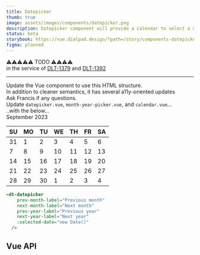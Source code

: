 ```yaml
---
title: Datepicker
thumb: true
image: assets/images/components/datepicker.png
description: Datepicker component will provide a calendar to select a date.
status: beta
storybook: https://vue.dialpad.design/?path=/story/components-datepicker--default
figma: planned
---
```


<code-well-header>
  <div class="d-bgc-red-300 d-p32 d-fw-bold d-fs-400 d-fc-primary-inverted">
    <div class="d-fs-500 d-fc-gold-200">⚠️⚠️⚠️⚠️⚠️ TODO ⚠️⚠️⚠️⚠️</div>
    <div class="d-fs-300">in the service of <a href="https://dialpad.atlassian.net/browse/DLT-1379" target="_parent">DLT-1379</a> and <a href="https://dialpad.atlassian.net/browse/DLT-1392" target="_parent">DLT-1392</a></div>
    <hr>
    <div class="d-lh-300">Update the Vue component to use this HTML structure.</div>
    <div class="d-fs-300">In addition to cleaner semantics, it has several a11y-oriented updates</div>
    <div class="d-fs-300">Ask Francis if any questions.</div>
  </div>

  <div class="d-fs-300 d-fw-bold d-fc-critical">Update <code class="d-fc-critical">datepicker.vue</code>, <code class="d-fc-critical">month-year-picker.vue</code>, and <code class="d-fc-critical">calendar.vue</code>...</div>
  <dt-datepicker
    prev-month-label="Previous month"
    next-month-label="Next month"
    prev-year-label="Previous year"
    next-year-label="Next year"
  />
  <div class="d-fs-300 d-fw-bold d-fc-critical">..with the below...</div>
  <dt-stack class="d-datepicker" gap="400">
    <div class="d-datepicker__hd">
      <dt-stack direction="row" class="d-datepicker__header" gap="300">
        <dt-stack as="nav" direction="row" gap="200" class="d-datepicker__nav">
          <dt-tooltip message="Previous year" placement="top">
            <template #anchor>
              <dt-button size="xs" importance="clear" class="d-btn--icon-only d-btn--muted d-bar-circle d-datepicker__nav-btn" aria-label="Go to previous year, September 2022">
                <dt-icon name="chevrons-left" size="300" />
              </dt-button>
            </template>
          </dt-tooltip>
          <dt-tooltip message="Previous month" placement="top">
            <template #anchor>
              <dt-button size="xs" importance="clear" class="d-btn--icon-only d-btn--muted d-bar-circle d-datepicker__nav-btn" aria-label="Go to previous month, August">
                <dt-icon name="chevron-left" size="300" />
              </dt-button>
            </template>
          </dt-tooltip>
        </dt-stack>
        <div class="d-headline-eyebrow d-datepicker__header-title" id="calendar-heading">September 2023</div>
        <dt-stack as="nav" direction="row" gap="200" class="d-datepicker__nav">
          <dt-tooltip message="Next month" placement="top">
            <template #anchor>
              <dt-button size="xs" importance="clear" class="d-btn--icon-only d-btn--muted d-bar-circle d-datepicker__nav-btn" aria-label="Go to next month, October">
                <dt-icon name="chevron-right" size="300" />
              </dt-button>
            </template>
          </dt-tooltip>
          <dt-tooltip message="Next year" placement="top">
            <template #anchor>
              <dt-button size="xs" importance="clear" class="d-btn--icon-only d-btn--muted d-bar-circle d-datepicker__nav-btn" aria-label="Go to previous year, September 2024">
                <dt-icon name="chevrons-right" size="300" />
              </dt-button>
            </template>
          </dt-tooltip>
        </dt-stack>
      </dt-stack>
    </div>
    <div class="d-datepicker__bd">
      <table class="d-datepicker__calendar" aria-labelledby="calendar-heading">
        <thead>
          <tr>
            <th scope="col" class="d-datepicker__cell d-datepicker__cell--header"><span class="d-datepicker__weekday" title="Sunday" aria-label="Sunday">SU</span></th>
            <th scope="col" class="d-datepicker__cell d-datepicker__cell--header"><span class="d-datepicker__weekday" title="Monday" aria-label="Monday">MO</span></th>
            <th scope="col" class="d-datepicker__cell d-datepicker__cell--header"><span class="d-datepicker__weekday" title="Tuesday" aria-label="Tuesday">TU</span></th>
            <th scope="col" class="d-datepicker__cell d-datepicker__cell--header"><span class="d-datepicker__weekday" title="Wednesday" aria-label="Wednesday">WE</span></th>
            <th scope="col" class="d-datepicker__cell d-datepicker__cell--header"><span class="d-datepicker__weekday" title="Thursday" aria-label="Thursday">TH</span></th>
            <th scope="col" class="d-datepicker__cell d-datepicker__cell--header"><span class="d-datepicker__weekday" title="Friday" aria-label="Friday">FR</span></th>
            <th scope="col" class="d-datepicker__cell d-datepicker__cell--header"><span class="d-datepicker__weekday" title="Saturday" aria-label="Saturday">SA</span></th>
          </tr>
        </thead>
        <tbody>
          <tr>
            <td class="d-datepicker__cell"><dt-button class="d-datepicker__day d-datepicker__day--disabled" :circle="true" size="sm" importance="clear" disabled aria-label="Sunday, August 31, 2023">31</dt-button></td>
            <td class="d-datepicker__cell"><dt-button class="d-datepicker__day" :circle="true" size="sm" importance="clear" aria-selected="false" aria-label="Select Monday, September 1, 2023">1</dt-button></td>
            <td class="d-datepicker__cell"><dt-button class="d-datepicker__day" :circle="true" size="sm" importance="clear" aria-selected="false" aria-label="Select Tuesday, September 2, 2023">2</dt-button></td>
            <td class="d-datepicker__cell"><dt-button class="d-datepicker__day" :circle="true" size="sm" importance="clear" aria-selected="false" aria-label="Select Wednesday, September 3, 2023">3</dt-button></td>
            <td class="d-datepicker__cell"><dt-button class="d-datepicker__day d-datepicker__day--selected" :circle="true" size="sm" importance="clear" aria-selected="true" aria-label="Select Thursday, September 4, 2023">4</dt-button></td>
            <td class="d-datepicker__cell"><dt-button class="d-datepicker__day" :circle="true" size="sm" importance="clear" aria-selected="false" aria-label="Select Friday, September 5, 2023">5</dt-button></td>
            <td class="d-datepicker__cell"><dt-button class="d-datepicker__day" :circle="true" size="sm" importance="clear" aria-selected="false" aria-label="Select Saturday, September 6, 2023">6</dt-button></td>
          </tr>
          <tr>
            <td class="d-datepicker__cell"><dt-button class="d-datepicker__day" :circle="true" size="sm" importance="clear" aria-selected="false" aria-label="Select Sunday, September 7, 2023">7</dt-button></td>
            <td class="d-datepicker__cell"><dt-button class="d-datepicker__day" :circle="true" size="sm" importance="clear" aria-selected="false" aria-label="Select Monday, September 8, 2023">8</dt-button></td>
            <td class="d-datepicker__cell"><dt-button class="d-datepicker__day" :circle="true" size="sm" importance="clear" aria-selected="false" aria-label="Select Tuesday, September 9, 2023">9</dt-button></td>
            <td class="d-datepicker__cell"><dt-button class="d-datepicker__day" :circle="true" size="sm" importance="clear" aria-selected="false" aria-label="Select Wednesday, September 10, 2023">10</dt-button></td>
            <td class="d-datepicker__cell"><dt-button class="d-datepicker__day" :circle="true" size="sm" importance="clear" aria-selected="false" aria-label="Select Thursday, September 11, 2023">11</dt-button></td>
            <td class="d-datepicker__cell"><dt-button class="d-datepicker__day" :circle="true" size="sm" importance="clear" aria-selected="false" aria-label="Select Friday, September 12, 2023">12</dt-button></td>
            <td class="d-datepicker__cell"><dt-button class="d-datepicker__day" :circle="true" size="sm" importance="clear" aria-selected="false" aria-label="Select Saturday, September 13, 2023">13</dt-button></td>
          </tr>
          <tr>
            <td class="d-datepicker__cell"><dt-button class="d-datepicker__day" :circle="true" size="sm" importance="clear" aria-selected="false" aria-label="Select Sunday, September 14, 2023">14</dt-button></td>
            <td class="d-datepicker__cell"><dt-button class="d-datepicker__day" :circle="true" size="sm" importance="clear" aria-selected="false" aria-label="Select Monday, September 15, 2023">15</dt-button></td>
            <td class="d-datepicker__cell"><dt-button class="d-datepicker__day" :circle="true" size="sm" importance="clear" aria-selected="false" aria-label="Select Tuesday, September 16, 2023">16</dt-button></td>
            <td class="d-datepicker__cell"><dt-button class="d-datepicker__day" :circle="true" size="sm" importance="clear" aria-selected="false" aria-label="Select Wednesday, September 17, 2023">17</dt-button></td>
            <td class="d-datepicker__cell"><dt-button class="d-datepicker__day" :circle="true" size="sm" importance="clear" aria-selected="false" aria-label="Select Thursday, September 18, 2023">18</dt-button></td>
            <td class="d-datepicker__cell"><dt-button class="d-datepicker__day" :circle="true" size="sm" importance="clear" aria-selected="false" aria-label="Select Friday, September 19, 2023">19</dt-button></td>
            <td class="d-datepicker__cell"><dt-button class="d-datepicker__day" :circle="true" size="sm" importance="clear" aria-selected="false" aria-label="Select Saturday, September 20, 2023">20</dt-button></td>
          </tr>
          <tr>
            <td class="d-datepicker__cell"><dt-button class="d-datepicker__day" :circle="true" size="sm" importance="clear" aria-selected="false" aria-label="Select Sunday, September 21, 2023">21</dt-button></td>
            <td class="d-datepicker__cell"><dt-button class="d-datepicker__day" :circle="true" size="sm" importance="clear" aria-selected="false" aria-label="Select Monday, September 22, 2023">22</dt-button></td>
            <td class="d-datepicker__cell"><dt-button class="d-datepicker__day" :circle="true" size="sm" importance="clear" aria-selected="false" aria-label="Select Tuesday, September 23, 2023">23</dt-button></td>
            <td class="d-datepicker__cell"><dt-button class="d-datepicker__day" :circle="true" size="sm" importance="clear" aria-selected="false" aria-label="Select Wednesday, September 24, 2023">24</dt-button></td>
            <td class="d-datepicker__cell"><dt-button class="d-datepicker__day" :circle="true" size="sm" importance="clear" aria-selected="false" aria-label="Select Thursday, September 25, 2023">25</dt-button></td>
            <td class="d-datepicker__cell"><dt-button class="d-datepicker__day" :circle="true" size="sm" importance="clear" aria-selected="false" aria-label="Select Friday, September 26, 2023">26</dt-button></td>
            <td class="d-datepicker__cell"><dt-button class="d-datepicker__day" :circle="true" size="sm" importance="clear" aria-selected="false" aria-label="Select Saturday, September 27, 2023">27</dt-button></td>
          </tr>
          <tr>
            <td class="d-datepicker__cell"><dt-button class="d-datepicker__day" :circle="true" size="sm" importance="clear" aria-selected="false" aria-label="Select Sunday, September 28, 2023">28</dt-button></td>
            <td class="d-datepicker__cell"><dt-button class="d-datepicker__day" :circle="true" size="sm" importance="clear" aria-selected="false" aria-label="Select Monday, September 29, 2023">29</dt-button></td>
            <td class="d-datepicker__cell"><dt-button class="d-datepicker__day" :circle="true" size="sm" importance="clear" aria-selected="false" aria-label="Select Tuesday, September 30, 2023">30</dt-button></td>
            <td class="d-datepicker__cell"><dt-button class="d-datepicker__day d-datepicker__day--disabled" :circle="true" size="sm" importance="clear" disabled aria-label="Wednesday, October 1, 2023">1</dt-button></td>
            <td class="d-datepicker__cell"><dt-button class="d-datepicker__day d-datepicker__day--disabled" :circle="true" size="sm" importance="clear" disabled aria-label="Thursday, October 2, 2023">2</dt-button></td>
            <td class="d-datepicker__cell"><dt-button class="d-datepicker__day d-datepicker__day--disabled" :circle="true" size="sm" importance="clear" disabled aria-label="Friday, October 3, 2023">3</dt-button></td>
            <td class="d-datepicker__cell"><dt-button class="d-datepicker__day d-datepicker__day--disabled" :circle="true" size="sm" importance="clear" disabled aria-label="Saturday, October 4, 2023">4</dt-button></td>
          </tr>
        </tbody>
      </table>
    </div>
  </dt-stack>
</code-well-header>

```html
<dt-datepicker
    prev-month-label="Previous month"
    next-month-label="Next month"
    prev-year-label="Previous year"
    next-year-label="Next year"
    :selected-date="new Date()"
  />
```

## Vue API

<component-vue-api component-name="datepicker" />
